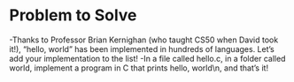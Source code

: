 # Problem to Solve
-Thanks to Professor Brian Kernighan (who taught CS50 when David took it!), “hello, world” has been implemented in hundreds of languages. Let’s add your implementation to the list!
-In a file called hello.c, in a folder called world, implement a program in C that prints hello, world\n, and that’s it!
